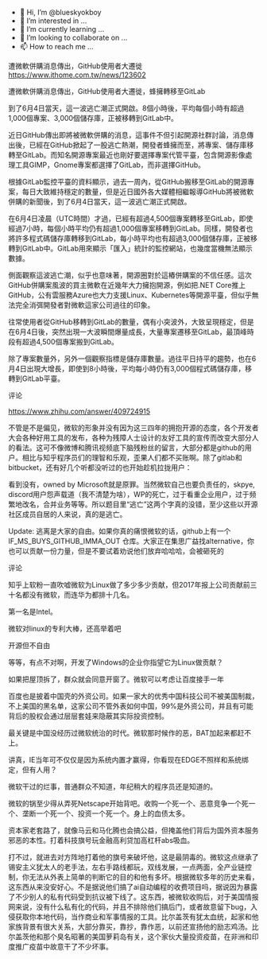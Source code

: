 - 👋 Hi, I’m @blueskyokboy
- 👀 I’m interested in ...
- 🌱 I’m currently learning ...
- 💞️ I’m looking to collaborate on ...
- 📫 How to reach me ...

<!---
blueskyokboy/blueskyokboy is a ✨ special ✨ repository because its `README.md` (this file) appears on your GitHub profile.
You can click the Preview link to take a look at your changes.
--->


遭微軟併購消息傳出，GitHub使用者大遷徙
https://www.ithome.com.tw/news/123602

遭微軟併購消息傳出，GitHub使用者大遷徙，蜂擁轉移至GitLab

到了6月4日當天，這一波逃亡潮正式開啟。8個小時後，平均每個小時有超過1,000個專案、3,000個儲存庫，正被移轉到GitLab中。


近日GitHub傳出即將被微軟併購的消息，這事件不但引起開源社群討論，消息傳出後，已經在GitHub掀起了一股逃亡熱潮，開發者蜂擁而至，將專案、儲存庫移轉至GitLab。而知名開源專案最近也剛好要選擇專案代管平臺，包含開源影像處理工具GIMP，Gnome專案都選擇了GitLab，而非選擇GitHub。

根據GitLab監控平臺的資料顯示，過去一周內，從GitHub搬移至GitLab的開源專案，每日大致維持穩定的數量，但是近日國外各大媒體相繼報導GitHub將被微軟併購的新聞後，到了6月4日當天，這一波逃亡潮正式開啟。

在6月4日凌晨（UTC時間）才過，已經有超過4,500個專案轉移至GitLab，即使經過7小時，每個小時平均仍有超過1,000個專案移轉到GitLab。同樣，開發者也將許多程式碼儲存庫轉移到GitLab，每小時平均也有超過3,000個儲存庫，正被移轉到GitLab中。GitLab用來顯示「匯入」統計的監控網站，也幾度當機無法顯示數據。

側面觀察這波逃亡潮，似乎也意味著，開源圈對於這樁併購案的不信任感。這次GitHub併購案風波的買主微軟在近幾年大力擁抱開源，例如把.NET Core推上GitHub，公有雲服務Azure也大力支援Linux、Kubernetes等開源平臺，但似乎無法完全消弭開發者對微軟這家公司過往的印象。


往常使用者從GitHub移轉到GitLab的數量，偶有小突波外，大致呈現穩定，但是在6月4日後，突然出現一大波瞬間爆量成長，大量專案遷移至GitLab，最頂峰時段有超過4,500個專案搬到GitLab。


除了專案數量外，另外一個觀察指標是儲存庫數量。過往平日持平的趨勢，也在6月4日出現大增長，即使到8小時後，平均每小時仍有3,000個程式碼儲存庫，移轉到GitLab平臺。

评论


https://www.zhihu.com/answer/409724915


不管是不是偏见，微软的形象并没有因为这三四年的拥抱开源的态度，各个开发者大会各种好用工具的发布，各种为残障人士设计的友好工具的宣传而改变大部分人的看法。这可不像微博和腾讯视频底下脑残粉丝的留言，大部分都是github的用户。相比与知乎程序员们的理智和乐观，歪果人们都不买账啊。除了gitlab和bitbucket，还有好几个听都没听过的也开始趁机拉拢用户：


看到没有，owned by Microsoft就是原罪。当然微软自己也要负责任的，skpye, discord用户怨声载道（我不清楚为啥），WP的死亡，过于看重企业用户，过于频繁地改名，合并业务等等。所以题目里“逃亡”这两个字真的没错，至少这些以开源社区成员自居的人来说，真的是逃亡。

Update: 逃离是大家的自由。如果你真的痛恨微软的话，github上有一个IF_MS_BUYS_GITHUB_IMMA_OUT 仓库。大家正在集思广益找alternative，你也可以贡献一份力量，但是不要试着劝说他们放弃哈哈哈，会被砸死的


评论


知乎上软粉一直吹嘘微软为Linux做了多少多少贡献，但2017年报上公司贡献前三十名都没有微软，而连华为都排十几名。


第一名是Intel。


微软对linux的专利大棒，还高举着吧

开源但不自由


等等，有点不对啊，开发了Windows的企业你指望它为Linux做贡献？


如果把屋顶拆了，群众就会同意开窗了。微软可以考虑让百度接手一年


百度也是披着中国壳的外资公司。如果一家大的优秀中国科技公司不被美国制裁，不上美国的黑名单，这家公司不管外表如何中国，99%是外资公司，并且有可能背后的股权会通过层层套娃来隐蔽其实际投资控制。


最关键是中国没经历过微软统治的时代。微软那时候作的恶，BAT加起来都赶不上。


讲真，IE当年可不仅仅是因为系统内置才赢得，你看现在EDGE不照样和系统绑定，但有人用？


微软干过的烂事，普通群众不知道，年纪稍大的程序员还是知道的。


微软的锅至少得从弄死Netscape开始背吧。收购一个死一个、恶意竞争一个死一个、垄断一个死一个、投资一个死一个。身上的血债太多。


资本家老套路了，就像马云和马化腾也会搞公益，但掩盖他们背后为国外资本服务邪恶的本性。打着科技旗号玩金融高利贷加高杠杆abs吸血。


打不过，就进去对方阵地打着他的旗号来破坏他，这是最阴毒的。微软这点继承了锡安主义犹太人的老手法，左右手路线都玩，双线发展，一点两面，全产业链控制，你无法从外表上简单的判断它的目的和他有多坏。根据微软多年的历史来看，这东西从来没安好心。不是据说他们搞了ai自动编程的收费项目吗，据说因为暴露了不少别人的私有代码受到抗议被下线了。这东西，被微软收购后，对于美国情报网来说，没有什么私有化的代码，并且不排除他们搞后门，或者故意留下bug，入侵获取你本地代码，当作商业和军事情报的工具。比尔盖茨有犹太血统，起家和他家族背景有很大关系，大部分靠买，靠抄，靠作恶，以前还宣扬他的励志鸡汤。比尔盖茨他和那个臭名昭著的美国萝莉岛有关，这个家伙大量投资疫苗，在非洲和印度推广疫苗中故意干了不少坏事。








